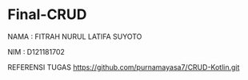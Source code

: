# Final-CRUD


NAMA : FITRAH NURUL LATIFA SUYOTO



NIM : D121181702







REFERENSI TUGAS https://github.com/purnamayasa7/CRUD-Kotlin.git
